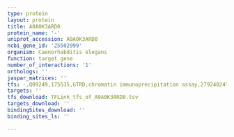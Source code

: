 ```yaml
---
type: protein
layout: protein
title: A0A0K3ARD0
protein_name: '-'
uniprot_accession: A0A0K3ARD0
ncbi_gene_id: '25502999'
organism: Caenorhabditis elegans
function: target gene
number_of_interactions: '1'
orthologs: ''
jaspar_matrices: ''
tfs: -,Q09249,175535,GTRD,chromatin immunoprecipitation assay,27924024%5Buid%5D,No
targets: ''
tfs_download: TFLink_tfs_of_A0A0K3ARD0.tsv
targets_download: ''
bindingSites_download: ''
binding_sites_ls: ''

---
```

